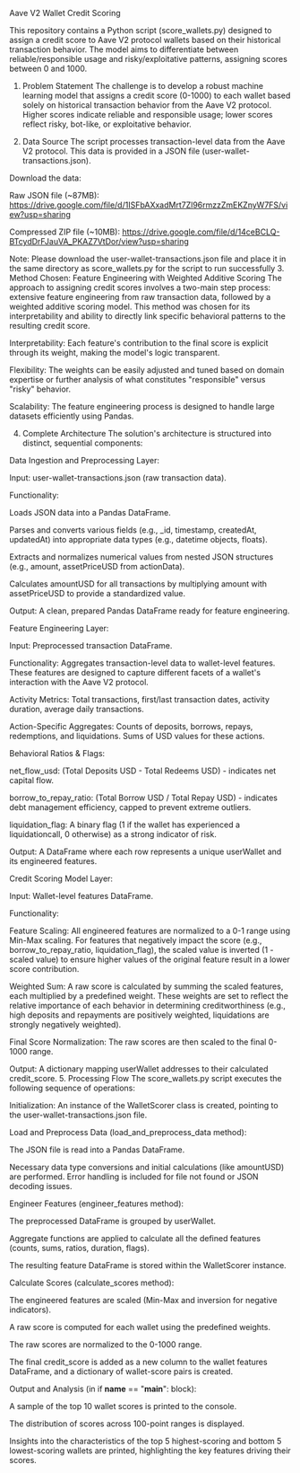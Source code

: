 Aave V2 Wallet Credit Scoring

This repository contains a Python script (score_wallets.py) designed to assign a credit score to Aave V2 protocol wallets based on their historical transaction behavior. The model aims to differentiate between reliable/responsible usage and risky/exploitative patterns, assigning scores between 0 and 1000.

1. Problem Statement
The challenge is to develop a robust machine learning model that assigns a credit score (0-1000) to each wallet based solely on historical transaction behavior from the Aave V2 protocol. Higher scores indicate reliable and responsible usage; lower scores reflect risky, bot-like, or exploitative behavior.

2. Data Source
The script processes transaction-level data from the Aave V2 protocol. This data is provided in a JSON file (user-wallet-transactions.json).

Download the data:

Raw JSON file (~87MB): https://drive.google.com/file/d/1ISFbAXxadMrt7Zl96rmzzZmEKZnyW7FS/view?usp=sharing

Compressed ZIP file (~10MB): https://drive.google.com/file/d/14ceBCLQ-BTcydDrFJauVA_PKAZ7VtDor/view?usp=sharing

Note: Please download the user-wallet-transactions.json file and place it in the same directory as score_wallets.py for the script to run successfully
3. Method Chosen: Feature Engineering with Weighted Additive Scoring
The approach to assigning credit scores involves a two-main step process: extensive feature engineering from raw transaction data, followed by a weighted additive scoring model. This method was chosen for its interpretability and ability to directly link specific behavioral patterns to the resulting credit score.

Interpretability: Each feature's contribution to the final score is explicit through its weight, making the model's logic transparent.

Flexibility: The weights can be easily adjusted and tuned based on domain expertise or further analysis of what constitutes "responsible" versus "risky" behavior.

Scalability: The feature engineering process is designed to handle large datasets efficiently using Pandas.

4. Complete Architecture
The solution's architecture is structured into distinct, sequential components:

Data Ingestion and Preprocessing Layer:

Input: user-wallet-transactions.json (raw transaction data).

Functionality:

Loads JSON data into a Pandas DataFrame.

Parses and converts various fields (e.g., _id, timestamp, createdAt, updatedAt) into appropriate data types (e.g., datetime objects, floats).

Extracts and normalizes numerical values from nested JSON structures (e.g., amount, assetPriceUSD from actionData).

Calculates amountUSD for all transactions by multiplying amount with assetPriceUSD to provide a standardized value.

Output: A clean, prepared Pandas DataFrame ready for feature engineering.

Feature Engineering Layer:

Input: Preprocessed transaction DataFrame.

Functionality: Aggregates transaction-level data to wallet-level features. These features are designed to capture different facets of a wallet's interaction with the Aave V2 protocol.

Activity Metrics: Total transactions, first/last transaction dates, activity duration, average daily transactions.

Action-Specific Aggregates: Counts of deposits, borrows, repays, redemptions, and liquidations. Sums of USD values for these actions.

Behavioral Ratios & Flags:

net_flow_usd: (Total Deposits USD - Total Redeems USD) - indicates net capital flow.

borrow_to_repay_ratio: (Total Borrow USD / Total Repay USD) - indicates debt management efficiency, capped to prevent extreme outliers.

liquidation_flag: A binary flag (1 if the wallet has experienced a liquidationcall, 0 otherwise) as a strong indicator of risk.

Output: A DataFrame where each row represents a unique userWallet and its engineered features.

Credit Scoring Model Layer:

Input: Wallet-level features DataFrame.

Functionality:

Feature Scaling: All engineered features are normalized to a 0-1 range using Min-Max scaling. For features that negatively impact the score (e.g., borrow_to_repay_ratio, liquidation_flag), the scaled value is inverted (1 - scaled value) to ensure higher values of the original feature result in a lower score contribution.

Weighted Sum: A raw score is calculated by summing the scaled features, each multiplied by a predefined weight. These weights are set to reflect the relative importance of each behavior in determining creditworthiness (e.g., high deposits and repayments are positively weighted, liquidations are strongly negatively weighted).

Final Score Normalization: The raw scores are then scaled to the final 0-1000 range.

Output: A dictionary mapping userWallet addresses to their calculated credit_score.
5. Processing Flow
The score_wallets.py script executes the following sequence of operations:

Initialization: An instance of the WalletScorer class is created, pointing to the user-wallet-transactions.json file.

Load and Preprocess Data (load_and_preprocess_data method):

The JSON file is read into a Pandas DataFrame.

Necessary data type conversions and initial calculations (like amountUSD) are performed. Error handling is included for file not found or JSON decoding issues.

Engineer Features (engineer_features method):

The preprocessed DataFrame is grouped by userWallet.

Aggregate functions are applied to calculate all the defined features (counts, sums, ratios, duration, flags).

The resulting feature DataFrame is stored within the WalletScorer instance.

Calculate Scores (calculate_scores method):

The engineered features are scaled (Min-Max and inversion for negative indicators).

A raw score is computed for each wallet using the predefined weights.

The raw scores are normalized to the 0-1000 range.

The final credit_score is added as a new column to the wallet features DataFrame, and a dictionary of wallet-score pairs is created.

Output and Analysis (in if __name__ == "__main__": block):

A sample of the top 10 wallet scores is printed to the console.

The distribution of scores across 100-point ranges is displayed.

Insights into the characteristics of the top 5 highest-scoring and bottom 5 lowest-scoring wallets are printed, highlighting the key features driving their scores.

